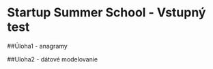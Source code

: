 Startup Summer School - Vstupný test
============

##Úloha1 - anagramy

##Uloha2 - dátové modelovanie 
